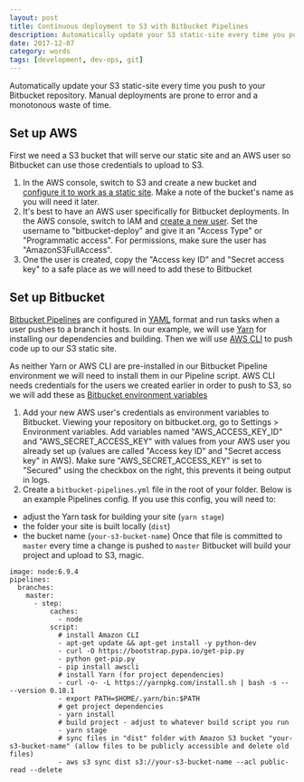```yaml
---
layout: post
title: Continuous deployment to S3 with Bitbucket Pipelines
description: Automatically update your S3 static-site every time you push to your Bitbucket repository.
date: 2017-12-07
category: words
tags: [development, dev-ops, git]
---
```


Automatically update your S3 static-site every time you push to your Bitbucket repository. Manual deployments are prone to error and a monotonous waste of time.

## Set up AWS

First we need a S3 bucket that will serve our static site and an AWS user so Bitbucket can use those credentials to upload to S3.

1.  In the AWS console, switch to S3 and create a new bucket and [configure it to work as a static site](http://docs.aws.amazon.com/AmazonS3/latest/dev/HowDoIWebsiteConfiguration.html). Make a note of the bucket's name as you will need it later.
2.  It's best to have an AWS user specifically for Bitbucket deployments. In the AWS console, switch to IAM and [create a new user](http://docs.aws.amazon.com/IAM/latest/UserGuide/id_users_create.html#id_users_create_console). Set the username to "bitbucket-deploy" and give it an "Access Type" or "Programmatic access". For permissions, make sure the user has "AmazonS3FullAccess".
3.  One the user is created, copy the "Access key ID" and "Secret access key" to a safe place as we will need to add these to Bitbucket

## Set up Bitbucket

[Bitbucket Pipelines](https://bitbucket.org/product/features/pipelines) are configured in [YAML](http://yaml.org/) format and run tasks when a user pushes to a branch it hosts. In our example, we will use [Yarn](https://yarnpkg.com) for installing our dependencies and building. Then we will use [AWS CLI](https://aws.amazon.com/cli/) to push code up to our S3 static site.

As neither Yarn or AWS CLI are pre-installed in our Bitbucket Pipeline environment we will need to install them in our Pipeline script. AWS CLI needs credentials for the users we created earlier in order to push to S3, so we will add these as [Bitbucket environment variables](https://confluence.atlassian.com/bitbucket/environment-variables-794502608.html)

1.  Add your new AWS user's credentials as environment variables to Bitbucket. Viewing your repository on bitbucket.org, go to Settings > Environment variables. Add variables named "AWS_ACCESS_KEY_ID" and "AWS_SECRET_ACCESS_KEY" with values from your AWS user you already set up (values are called "Access key ID" and "Secret access key" in AWS). Make sure "AWS_SECRET_ACCESS_KEY" is set to "Secured" using the checkbox on the right, this prevents it being output in logs.
2.  Create a `bitbucket-pipelines.yml` file in the root of your folder. Below is an example Pipelines config. If you use this config, you will need to:

* adjust the Yarn task for building your site (`yarn stage`)
* the folder your site is built locally (`dist`)
* the bucket name (`your-s3-bucket-name`)
  Once that file is committed to `master` every time a change is pushed to `master` Bitbucket will build your project and upload to S3, magic.

```
image: node:6.9.4
pipelines:
  branches:
    master:
      - step:
          caches:
            - node
          script:
            # install Amazon CLI
            - apt-get update && apt-get install -y python-dev
            - curl -O https://bootstrap.pypa.io/get-pip.py
            - python get-pip.py
            - pip install awscli
            # install Yarn (for project dependencies)
            - curl -o- -L https://yarnpkg.com/install.sh | bash -s -- --version 0.18.1
            - export PATH=$HOME/.yarn/bin:$PATH
            # get project dependencies
            - yarn install
            # build project - adjust to whatever build script you run
            - yarn stage
            # sync files in "dist" folder with Amazon S3 bucket "your-s3-bucket-name" (allow files to be publicly accessible and delete old files)
            - aws s3 sync dist s3://your-s3-bucket-name --acl public-read --delete
```
